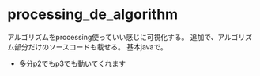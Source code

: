 # processing_de_algorithm
アルゴリズムをprocessing使っていい感じに可視化する。
追加で、アルゴリズム部分だけのソースコードも載せる。
基本javaで。

* 多分p2でもp3でも動いてくれます
